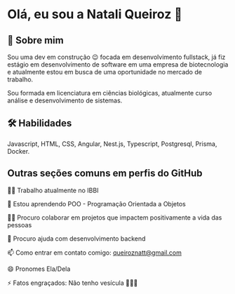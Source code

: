 
# Olá, eu sou a Natali Queiroz 👋


## 🚀 Sobre mim
Sou uma dev em construção 😉 focada em desenvolvimento fullstack,
já fiz estágio em desenvolvimento de software em uma empresa de biotecnologia e atualmente estou em busca de uma oportunidade no mercado de trabalho.

Sou formada em licenciatura em ciências biológicas, atualmente curso análise e desenvolvimento de sistemas.



## 🛠 Habilidades
Javascript, HTML, CSS, Angular, Nest.js, Typescript, Postgresql, Prisma, Docker.


## Outras seções comuns em perfis do GitHub
👩‍💻 Trabalho atualmente no IBBI

🧠 Estou aprendendo POO - Programação Orientada a Objetos

👯‍♀️ Procuro colaborar em projetos que impactem positivamente a vida das pessoas

🤔 Procuro ajuda com desenvolvimento backend

📫 Como entrar em contato comigo: queiroznatt@gmail.com

😄 Pronomes Ela/Dela

⚡️ Fatos engraçados: Não tenho vesícula 🤣😂😎

